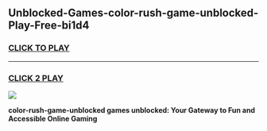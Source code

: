 
## Unblocked-Games-color-rush-game-unblocked-Play-Free-bi1d4
<h3>
<a href="https://premium76.site?title=color-rush-game-unblocked&ref=23A">CLICK TO PLAY</a></h3>
<hr>

<h3>
<a href="https://premium76.site?title=color-rush-game-unblocked&ref=23A">CLICK 2 PLAY</a>
  
</h3>

<a href="https://premium76.site?title=color-rush-game-unblocked&ref=23A"><img src="https://clearcache.store/games.png"></a>


**color-rush-game-unblocked games unblocked: Your Gateway to Fun and Accessible Online Gaming**

